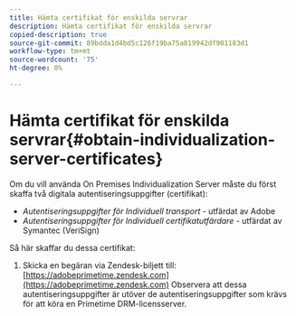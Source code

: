 ```yaml
---
title: Hämta certifikat för enskilda servrar
description: Hämta certifikat för enskilda servrar
copied-description: true
source-git-commit: 89bdda1d4bd5c126f19ba75a819942df901183d1
workflow-type: tm+mt
source-wordcount: '75'
ht-degree: 0%

---
```



# Hämta certifikat för enskilda servrar{#obtain-individualization-server-certificates}

Om du vill använda On Premises Individualization Server måste du först skaffa två digitala autentiseringsuppgifter (certifikat):

* *Autentiseringsuppgifter för Individuell transport* - utfärdat av Adobe
* *Autentiseringsuppgifter för Individuell certifikatutfärdare* - utfärdat av Symantec (VeriSign)

Så här skaffar du dessa certifikat:

1. Skicka en begäran via Zendesk-biljett till: [https://adobeprimetime.zendesk.com](https://adobeprimetime.zendesk.com)
Observera att dessa autentiseringsuppgifter är utöver de autentiseringsuppgifter som krävs för att köra en Primetime DRM-licensserver.
